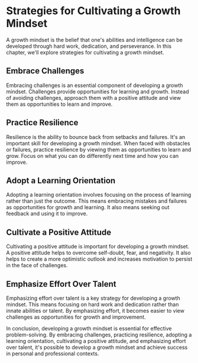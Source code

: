 Strategies for Cultivating a Growth Mindset
===================================================================================

A growth mindset is the belief that one's abilities and intelligence can be developed through hard work, dedication, and perseverance. In this chapter, we'll explore strategies for cultivating a growth mindset.

Embrace Challenges
------------------

Embracing challenges is an essential component of developing a growth mindset. Challenges provide opportunities for learning and growth. Instead of avoiding challenges, approach them with a positive attitude and view them as opportunities to learn and improve.

Practice Resilience
-------------------

Resilience is the ability to bounce back from setbacks and failures. It's an important skill for developing a growth mindset. When faced with obstacles or failures, practice resilience by viewing them as opportunities to learn and grow. Focus on what you can do differently next time and how you can improve.

Adopt a Learning Orientation
----------------------------

Adopting a learning orientation involves focusing on the process of learning rather than just the outcome. This means embracing mistakes and failures as opportunities for growth and learning. It also means seeking out feedback and using it to improve.

Cultivate a Positive Attitude
-----------------------------

Cultivating a positive attitude is important for developing a growth mindset. A positive attitude helps to overcome self-doubt, fear, and negativity. It also helps to create a more optimistic outlook and increases motivation to persist in the face of challenges.

Emphasize Effort Over Talent
----------------------------

Emphasizing effort over talent is a key strategy for developing a growth mindset. This means focusing on hard work and dedication rather than innate abilities or talent. By emphasizing effort, it becomes easier to view challenges as opportunities for growth and improvement.

In conclusion, developing a growth mindset is essential for effective problem-solving. By embracing challenges, practicing resilience, adopting a learning orientation, cultivating a positive attitude, and emphasizing effort over talent, it's possible to develop a growth mindset and achieve success in personal and professional contexts.
